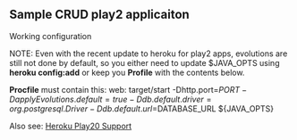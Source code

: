 ## Sample CRUD play2 applicaiton
Working configuration

NOTE: Even with the recent update to heroku for play2 apps, evolutions are still not done by default, so you either need to update $JAVA_OPTS using **heroku config:add** or keep you **Profile** with the contents below.

**Procfile** must contain this:
	web: target/start -Dhttp.port=${PORT} -DapplyEvolutions.default=true -Ddb.default.driver=org.postgresql.Driver -Ddb.default.url=$DATABASE_URL ${JAVA_OPTS}
	
Also see: [Heroku Play20 Support](https://groups.google.com/forum/?fromgroups#!topic/play-framework/Vf83JoxHc-4)	